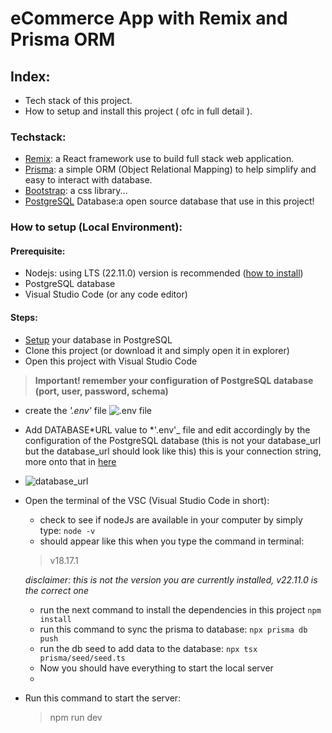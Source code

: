 # eCommerce App with Remix and Prisma ORM

## Index:

-  Tech stack of this project.
-  How to setup and install this project ( ofc in full detail ).

### Techstack:

-  [Remix](remix.run): a React framework use to build full stack web application.
-  [Prisma](https://www.prisma.io/): a simple ORM (Object Relational Mapping) to help simplify and easy to interact with database.
-  [Bootstrap](https://getbootstrap.com/): a css library...
-  [PostgreSQL](https://www.postgresql.org/) Database:a open source database that use in this project!

### How to setup (Local Environment):

#### Prerequisite:

-  Nodejs: using LTS (22.11.0) version is recommended ([how to install](https://nodejs.org/en/download/prebuilt-installer))
-  PostgreSQL database
-  Visual Studio Code (or any code editor)

#### Steps:

-  [Setup](https://www.prisma.io/dataguide/postgresql/setting-up-a-local-postgresql-database) your database in PostgreSQL
-  Clone this project (or download it and simply open it in explorer)
-  Open this project with Visual Studio Code

> **Important! remember your configuration of PostgreSQL database (port, user, password, schema)**

-  create the _'.env'_ file
   ![.env file](https://lh3.googleusercontent.com/pw/AP1GczMHQe7Q4Kj5tspNDyrAf1hgB1BPxsSVgUR9ufUpqibWJ0Df32_bW-lXyx2lRAtwHnyPJTkSaH5PDEQQBOlR7qHOyDdqjvnxnlGVV_4-KGIwzyKvVFw-LB7LQn3fOwNfneH4vt9fR-68-2goJikJaNQy=w376-h510-s-no-gm?authuser=0)

-  Add DATABASE*URL value to *'.env'\_ file and edit accordingly by the configuration of the PostgreSQL database (this is not your database_url but the database_url should look like this) this is your connection string, more onto that in [here](https://pris.ly/d/connection-strings)
-  ![database_url](https://lh3.googleusercontent.com/pw/AP1GczPoOTjJVBoQdRhrCYV5zVLApfKcZiX3OAJELW5Wg8Z16IHSmf4s_oqtSpxrZSIcVRVf54JI8IsC4VLp5AjnlGOZJYj4OooJwdM5gGmLiLek2oUyw6knYH9GjB86YVMGT6ke_yqmLXjpgK0TABHv96cR=w720-h36-s-no-gm?authuser=0)

-  Open the terminal of the VSC (Visual Studio Code in short):

   -  check to see if nodeJs are available in your computer by simply type:
      `node -v`
   -  should appear like this when you type the command in terminal:

   > v18.17.1

   _disclaimer: this is not the version you are currently installed, v22.11.0 is the correct one_

   -  run the next command to install the dependencies in this project
      `npm install`
   -  run this command to sync the prisma to database:
      `npx prisma db push`
   -  run the db seed to add data to the database:
      `npx tsx prisma/seed/seed.ts`
   -  Now you should have everything to start the local server
   -

-  Run this command to start the server:
   > npm run dev
